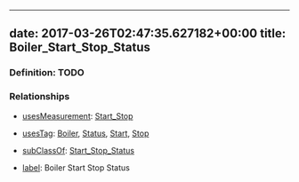 
---
date: 2017-03-26T02:47:35.627182+00:00
title: Boiler_Start_Stop_Status
---
### Definition: TODO

### Relationships

* [usesMeasurement](https://brickschema.org/schema/1.0/BrickFrame#usesMeasurement): [Start_Stop](https://brickschema.org/schema/1.0/Brick#Start_Stop)

* [usesTag](https://brickschema.org/schema/1.0/BrickFrame#usesTag): [Boiler](https://brickschema.org/schema/1.0/BrickTag#Boiler), [Status](https://brickschema.org/schema/1.0/BrickTag#Status), [Start](https://brickschema.org/schema/1.0/BrickTag#Start), [Stop](https://brickschema.org/schema/1.0/BrickTag#Stop)

* [subClassOf](http://www.w3.org/2000/01/rdf-schema#subClassOf): [Start_Stop_Status](https://brickschema.org/schema/1.0/Brick#Start_Stop_Status)

* [label](http://www.w3.org/2000/01/rdf-schema#label): Boiler Start Stop Status
